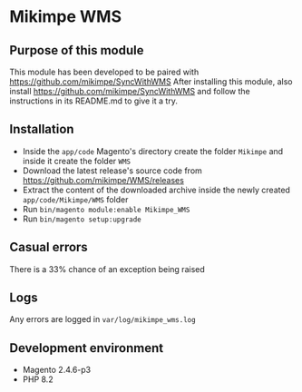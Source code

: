 # Mikimpe WMS

## Purpose of this module
This module has been developed to be paired with https://github.com/mikimpe/SyncWithWMS
After installing this module, also install https://github.com/mikimpe/SyncWithWMS and follow the instructions in its README.md to give it a try.

## Installation
- Inside the `app/code` Magento's directory create the folder `Mikimpe` and inside it create the folder `WMS`
- Download the latest release's source code from https://github.com/mikimpe/WMS/releases
- Extract the content of the downloaded archive inside the newly created `app/code/Mikimpe/WMS` folder
- Run `bin/magento module:enable Mikimpe_WMS`
- Run `bin/magento setup:upgrade`

## Casual errors
There is a 33% chance of an exception being raised

## Logs
Any errors are logged in `var/log/mikimpe_wms.log`

## Development environment
- Magento 2.4.6-p3
- PHP 8.2
